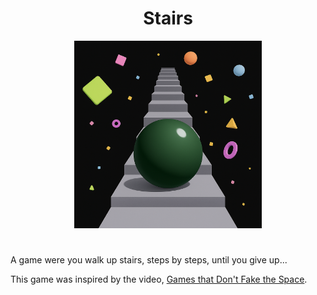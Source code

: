 <div align="center">
  <h1>Stairs</h1>
  <img src="./icon.png" width="300"/>
  <div style="height: 25px;"></div>
</div>

A game were you walk up stairs, steps by steps, until you give up...

This game was inspired by the video, [Games that Don't Fake the Space](https://www.youtube.com/watch?v=Q85l1Fenc5w).
